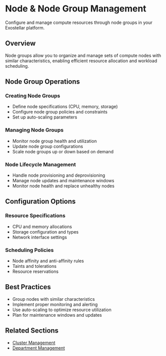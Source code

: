 # Node & Node Group Management

Configure and manage compute resources through node groups in your Exostellar platform.

## Overview

Node groups allow you to organize and manage sets of compute nodes with similar characteristics, enabling efficient resource allocation and workload scheduling.

## Node Group Operations

### Creating Node Groups
- Define node specifications (CPU, memory, storage)
- Configure node group policies and constraints
- Set up auto-scaling parameters

### Managing Node Groups
- Monitor node group health and utilization
- Update node group configurations
- Scale node groups up or down based on demand

### Node Lifecycle Management
- Handle node provisioning and deprovisioning
- Manage node updates and maintenance windows
- Monitor node health and replace unhealthy nodes

## Configuration Options

### Resource Specifications
- CPU and memory allocations
- Storage configuration and types
- Network interface settings

### Scheduling Policies
- Node affinity and anti-affinity rules
- Taints and tolerations
- Resource reservations

## Best Practices

- Group nodes with similar characteristics
- Implement proper monitoring and alerting
- Use auto-scaling to optimize resource utilization
- Plan for maintenance windows and updates

## Related Sections

- [Cluster Management](cluster-management.md)
- [Department Management](department-management.md)
